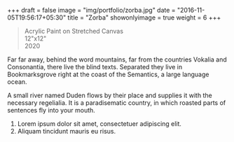 +++
draft = false
image = "img/portfolio/zorba.jpg"
date = "2016-11-05T19:56:17+05:30"
title = "Zorba"
showonlyimage = true
weight = 6
+++

>Acrylic Paint on Stretched Canvas   
>12"x12"  
>2020 
<!--more-->

Far far away, behind the word mountains, far from the countries Vokalia and Consonantia, there live the blind texts. Separated they live in Bookmarksgrove right at the coast of the Semantics, a large language ocean.

A small river named Duden flows by their place and supplies it with the necessary regelialia. It is a paradisematic country, in which roasted parts of sentences fly into your mouth.

1. Lorem ipsum dolor sit amet, consectetuer adipiscing elit.
2. Aliquam tincidunt mauris eu risus.

